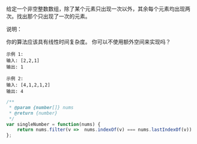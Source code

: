 给定一个非空整数数组，除了某个元素只出现一次以外，其余每个元素均出现两次。找出那个只出现了一次的元素。

说明：

你的算法应该具有线性时间复杂度。 你可以不使用额外空间来实现吗？

```
示例 1:
输入: [2,2,1]
输出: 1

示例 2:
输入: [4,1,2,1,2]
输出: 4
```


```javascript
/**
 * @param {number[]} nums
 * @return {number}
 */
var singleNumber = function(nums) {
    return nums.filter(v =>  nums.indexOf(v) === nums.lastIndexOf(v))
};
```
